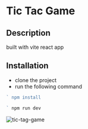 # Tic Tac Game

## Description

built with vite react app

## Installation

- clone the project
- run the following command

```javascript
` npm install

` npm run dev
```
![tic-tag-game](https://user-images.githubusercontent.com/16419577/158598314-a309fbf7-21c1-4edc-a4a8-74e987b37a74.png)
